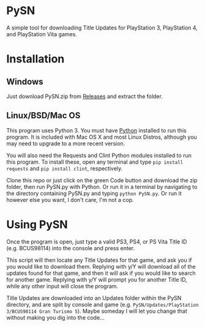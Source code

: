 # PySN
A simple tool for downloading Title Updates for PlayStation 3, PlayStation 4, and PlayStation Vita games.

Installation
============
Windows
------------------------
Just download PySN.zip from [Releases](https://github.com/AphelionWasTaken/PySN/releases/latest) and extract the folder.

Linux/BSD/Mac OS
------------------------
This program uses Python 3. You must have [Python](https://www.python.org/downloads/) installed to run this program. It is included with Mac OS X and most Linux Distros, although you may need to upgrade to a more recent version.

You will also need the Requests and Clint Python modules installed to run this program. To install these, open any terminal and type `pip install requests` and `pip install clint`, respectively.

Clone this repo or just click on the green Code button and download the zip folder, then run PySN.py with Python. Or run it in a terminal by navigating to the directory containing PySN.py and typing `python PySN.py`. Or run it however else you want, I don't care, I'm not a cop.

Using PySN
============
Once the program is open, just type a valid PS3, PS4, or PS Vita Title ID (e.g. BCUS98114) into the console and press enter.

This script will then locate any Title Updates for that game, and ask you if you would like to download them. Replying with y/Y will download all of the updates found for that game, and then it will ask if you would like to search for another game. Replying with y/Y will prompt you for another Title ID, while any other input will close the program.

Title Updates are downloaded into an Updates folder within the PySN directory, and are split by console and game (e.g. `PySN/Updates/PlayStation 3/BCUS98114 Gran Turismo 5`). Maybe someday I will let you change that without making you dig into the code...
